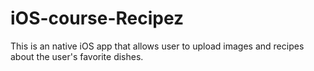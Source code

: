 # iOS-course-Recipez
This is an native iOS app that allows user to upload images and recipes about the user's favorite dishes.
